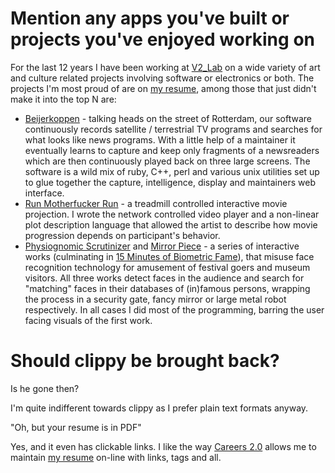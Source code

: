 # Mention any apps you've built or projects you've enjoyed working on

For the last 12 years I have been working at [V2\_Lab][1.1] on a wide
variety of art and culture related projects involving software or
electronics or both. The projects I'm most proud of are on [my
resume][2.2], among those that just didn't make it into the top N are:

 * [Beijerkoppen][1.2] - talking heads on the street of Rotterdam, our
   software continuously records satellite / terrestrial TV programs and
   searches for what looks like news programs. With a little help of a
   maintainer it eventually learns to capture and keep only fragments of
   a newsreaders which are then continuously played back on three large
   screens. The software is a wild mix of ruby, C++, perl and various
   unix utilities set up to glue together the capture, intelligence,
   display and maintainers web interface.
 * [Run Motherfucker Run][1.3] - a treadmill controlled interactive
   movie projection. I wrote the network controlled video player and a
   non-linear plot description language that allowed the artist to
   describe how movie progression depends on participant's behavior.
 * [Physiognomic Scrutinizer][1.4] and [Mirror Piece][1.5] - a series of
   interactive works (culminating in [15 Minutes of Biometric Fame][1.6]),
   that misuse face recognition technology for amusement of festival
   goers and museum visitors. All three works detect faces in the
   audience and search for "matching" faces in their databases of
   (in)famous persons, wrapping the process in a security gate, fancy
   mirror or large metal robot respectively. In all cases I did most of
   the programming, barring the user facing visuals of the first work.

[1.1]: http://www.v2.nl/lab/projects
[1.2]: https://vimeo.com/43525076
[1.3]: https://vimeo.com/20672690
[1.4]: https://vimeo.com/21460350
[1.5]: https://vimeo.com/21229526
[1.6]: https://vimeo.com/28238132

# Should clippy be brought back?

Is he gone then?

I'm quite indifferent towards clippy as I prefer plain text formats
anyway.

"Oh, but your resume is in PDF"

Yes, and it even has clickable links. I like the way [Careers 2.0][2.1]
allows me to maintain [my resume][2.2] on-line with links, tags and all.

[2.1]: http://careers.stackoverflow.com/
[2.2]: http://careers.stackoverflow.com/cv/employer/107109
